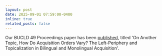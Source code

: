```yaml
---
layout: post
date: 2025-09-01 07:59:00-0400
inline: true
related_posts: false
---
```


Our BUCLD 49 Proceedings paper has been [published](https://www.lingref.com/bucld/49/BUCLD49-10.pdf), titled 'On Another Topic, How Do Acquisition Orders Vary?
The Left-Periphery and Topicalization in Bilingual and Monolingual Acquisition'.
